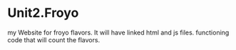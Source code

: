 # Unit2.Froyo
my Website for froyo flavors.
It will have linked html and js files. 
functioning code that will count the flavors.
